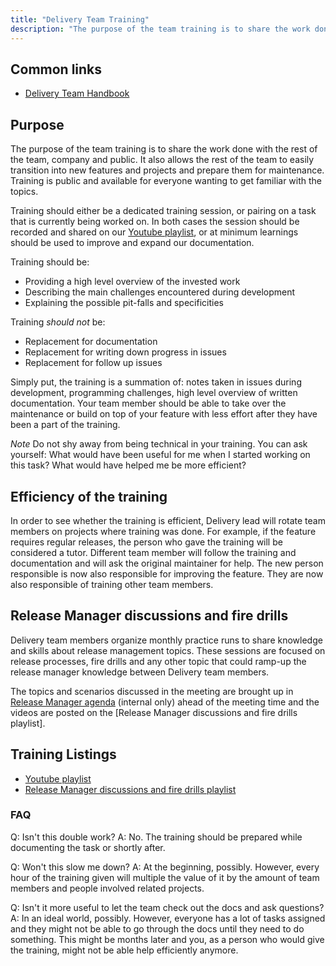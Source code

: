```yaml
---
title: "Delivery Team Training"
description: "The purpose of the team training is to share the work done with the rest of the team, company and public."
---
```


## Common links

* [Delivery Team Handbook](/handbook/engineering/infrastructure-platforms/gitlab-delivery/delivery/)

## Purpose

The purpose of the team training is to share the work done with the rest of the team, company and public.
It also allows the rest of the team to easily transition into new features and projects
and prepare them for maintenance. Training is public and available for everyone
wanting to get familiar with the topics.

Training should either be a dedicated training session, or pairing on a task that is currently being worked on. In both cases the session should be recorded and shared on our [Youtube playlist](https://www.youtube.com/playlist?list=PL05JrBw4t0KqQh7yud-u2NSt7V4isH_vg), or at minimum learnings should be used to improve and expand our documentation.

Training should be:

* Providing a high level overview of the invested work
* Describing the main challenges encountered during development
* Explaining the possible pit-falls and specificities

Training *should not* be:

* Replacement for documentation
* Replacement for writing down progress in issues
* Replacement for follow up issues

Simply put, the training is a summation of: notes taken in issues during development,
programming challenges, high level overview of written documentation. Your team
member should be able to take over the maintenance or build on top of your feature
with less effort after they have been a part of the training.

*Note* Do not shy away from being technical in your training. You can ask yourself:
What would have been useful for me when I started working on this task? What
would have helped me be more efficient?

## Efficiency of the training

In order to see whether the training is efficient, Delivery lead will rotate team
members on projects where training was done. For example, if the feature
requires regular releases, the person who gave the training will be considered
a tutor. Different team member will follow the training and documentation and
will ask the original maintainer for help. The new person responsible is now
also responsible for improving the feature. They are now also responsible of
training other team members.

## Release Manager discussions and fire drills

Delivery team members organize monthly practice runs to share knowledge and
skills about release management topics. These sessions are focused on release processes,
fire drills and any other topic that could ramp-up the release manager knowledge between
Delivery team members.

The topics and scenarios discussed in the meeting are brought up in [Release Manager agenda](https://docs.google.com/document/d/1ttz3uNRaL5Ihp373Xgl459Fqu7wZMX4h9ROKeq_CaSY/edit)
(internal only) ahead of the meeting time and the videos are posted on the
[Release Manager discussions and fire drills playlist].

## Training Listings

* [Youtube playlist](https://www.youtube.com/playlist?list=PL05JrBw4t0KqQh7yud-u2NSt7V4isH_vg)
* [Release Manager discussions and fire drills playlist](https://www.youtube.com/playlist?list=PL05JrBw4t0KrxYqLycfvyiWpgtNApTfzx)

### FAQ

Q: Isn't this double work?
A: No. The training should be prepared while documenting the task or shortly after.

Q: Won't this slow me down?
A: At the beginning, possibly. However, every hour of the training given will
multiple the value of it by the amount of team members and people involved related projects.

Q: Isn't it more useful to let the team check out the docs and ask questions?
A: In an ideal world, possibly. However, everyone has a lot of tasks assigned
and they might not be able to go through the docs until they need to do something.
This might be months later and you, as a person who would give the training, might not
be able help efficiently anymore.

